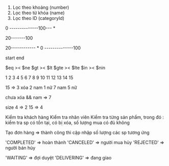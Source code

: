 1. Lọc theo khoảng (number)
2. Lọc theo từ khóa (name)
3. Lọc theo ID (categoryId)

0 --------------100--- *

20-------100

20------------ *
0 --------------100

start
end

$eq >< $ne
$gt >< $lt
$gte >< $lte
$in >< $nin

1 2 3 4 5 6 7 8 9 10 11 12 13 14 15

15 => 3 xóa  2 nam 1 nữ
7 nam 5 nữ

chưa xóa && nam => 7

size 4 => 2
15 => 4


Kiểm tra khách hàng
Kiểm tra nhân viên
Kiểm tra từng sản phẩm, trong đó : kiểm tra sp có tồn tại, có bị xóa, số lượng mua có đủ không

Tạo đơn hàng => thành công thì cập nhập số lượng các sp tương ứng


'COMPLETED' => hoàn thành
'CANCELED' => người mua hủy
'REJECTED' => người bán hủy

'WAITING' => đợi duyệt
'DELIVERING' => đang giao